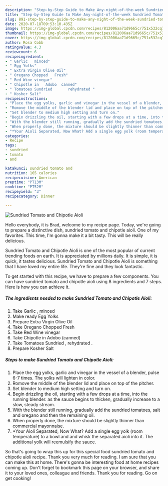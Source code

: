 ```yaml
---
description: "Step-by-Step Guide to Make Any-night-of-the-week Sundried Tomato and Chipotle Aioli"
title: "Step-by-Step Guide to Make Any-night-of-the-week Sundried Tomato and Chipotle Aioli"
slug: 891-step-by-step-guide-to-make-any-night-of-the-week-sundried-tomato-and-chipotle-aioli
date: 2020-07-18T09:53:10.435Z
image: https://img-global.cpcdn.com/recipes/812006aa71d9665c/751x532cq70/sundried-tomato-and-chipotle-aioli-recipe-main-photo.jpg
thumbnail: https://img-global.cpcdn.com/recipes/812006aa71d9665c/751x532cq70/sundried-tomato-and-chipotle-aioli-recipe-main-photo.jpg
cover: https://img-global.cpcdn.com/recipes/812006aa71d9665c/751x532cq70/sundried-tomato-and-chipotle-aioli-recipe-main-photo.jpg
author: Rosa Cobb
ratingvalue: 4.3
reviewcount: 6
recipeingredient:
- " Garlic   minced"
- " Egg Yolks"
- " Extra Virgin Olive Oil"
- " Oregano Chopped   Fresh"
- " Red Wine vinegar"
- " Chipotle in   Adobo  canned"
- " Tomatoes Sundried       rehydrated "
- " Kosher Salt"
recipeinstructions:
- "Place the egg yolks, garlic and vinegar in the vessel of a blender, pulse 6-7 times. The yolks will lighten in color."
- "Romove the middle of the blender lid and place on top of the pitcher."
- "Set blender to medium high setting and turn on."
- "Begin drizzling the oil, starting with a few drops at a time, into the running blender. as the sauce begins to thicken, gradually increase to a slow, steady stream."
- "With the blender still running, gradually add the sundried tomatoes, salt and oregano and then the remaining oil."
- "When properly done, the mixture should be slightly thinner than commercial mayonnaise."
- "*Your Aioli Separated, Now What? Add a single egg yolk (room temperature) to a bowl and and whisk the separated aioli into it. The additional yolk will reemulsify the sauce."
categories:
- Recipe
tags:
- sundried
- tomato
- and

katakunci: sundried tomato and 
nutrition: 165 calories
recipecuisine: American
preptime: "PT13M"
cooktime: "PT52M"
recipeyield: "3"
recipecategory: Dinner

---
```



![Sundried Tomato and Chipotle Aioli](https://img-global.cpcdn.com/recipes/812006aa71d9665c/751x532cq70/sundried-tomato-and-chipotle-aioli-recipe-main-photo.jpg)

Hello everybody, it is Brad, welcome to my recipe page. Today, we're going to prepare a distinctive dish, sundried tomato and chipotle aioli. One of my favorites. This time, I'm gonna make it a bit tasty. This will be really delicious.

Sundried Tomato and Chipotle Aioli is one of the most popular of current trending foods on earth. It is appreciated by millions daily. It is simple, it is quick, it tastes delicious. Sundried Tomato and Chipotle Aioli is something that I have loved my entire life. They're fine and they look fantastic.




To get started with this recipe, we have to prepare a few components. You can have sundried tomato and chipotle aioli using 8 ingredients and 7 steps. Here is how you can achieve it.

<!--inarticleads1-->

##### The ingredients needed to make Sundried Tomato and Chipotle Aioli:

1. Take  Garlic ,  minced
1. Make ready  Egg Yolks
1. Prepare  Extra Virgin Olive Oil
1. Take  Oregano Chopped   Fresh
1. Take  Red Wine vinegar
1. Take  Chipotle in   Adobo  (canned)
1. Take  Tomatoes Sundried     ,  rehydrated .
1. Prepare  Kosher Salt




<!--inarticleads2-->

##### Steps to make Sundried Tomato and Chipotle Aioli:

1. Place the egg yolks, garlic and vinegar in the vessel of a blender, pulse 6-7 times. The yolks will lighten in color.
1. Romove the middle of the blender lid and place on top of the pitcher.
1. Set blender to medium high setting and turn on.
1. Begin drizzling the oil, starting with a few drops at a time, into the running blender. as the sauce begins to thicken, gradually increase to a slow, steady stream.
1. With the blender still running, gradually add the sundried tomatoes, salt and oregano and then the remaining oil.
1. When properly done, the mixture should be slightly thinner than commercial mayonnaise.
1. *Your Aioli Separated, Now What? Add a single egg yolk (room temperature) to a bowl and and whisk the separated aioli into it. The additional yolk will reemulsify the sauce.




So that's going to wrap this up for this special food sundried tomato and chipotle aioli recipe. Thank you very much for reading. I am sure that you can make this at home. There's gonna be interesting food at home recipes coming up. Don't forget to bookmark this page on your browser, and share it to your loved ones, colleague and friends. Thank you for reading. Go on get cooking!

